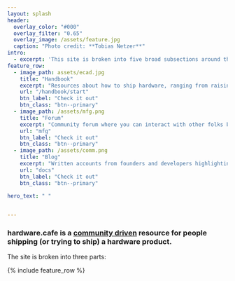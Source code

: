 ```yaml
---
layout: splash
header:
  overlay_color: "#000"
  overlay_filter: "0.65"
  overlay_image: /assets/feature.jpg
  caption: "Photo credit: **Tobias Netzer**"
intro: 
  - excerpt: 'This site is broken into five broad subsections around the tools needed to support the aspects of a midscale, open hardware project: design, manufacturing, documentation, and certification.'
feature_row:
  - image_path: assets/ecad.jpg
    title: "Handbook"
    excerpt: "Resources about how to ship hardware, ranging from raising VC captial to getting certs"
    url: "/handbook/start"
    btn_label: "Check it out"
    btn_class: "btn--primary"
  - image_path: /assets/mfg.png
    title: "Forum"
    excerpt: "Community forum where you can interact with other folks building a hardware product"
    url: "mfg"
    btn_label: "Check it out"
    btn_class: "btn--primary"
  - image_path: /assets/comm.png
    title: "Blog"
    excerpt: "Written accounts from founders and developers highlighting a certain experience or issue"
    url: "docs"
    btn_label: "Check it out"
    btn_class: "btn--primary"

hero_text: " "
  

---
```


### hardware.cafe is a [community driven](repo) resource for people shipping (or trying to ship) a hardware product.

The site is broken into three parts:

{% include feature_row %}
